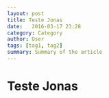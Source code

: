 ```yaml
---
layout: post
title: Teste Jonas
date:   2016-03-17 23:28
category: Category
author: User
tags: [tag1, tag2]
summary: Summary of the article
---
```


# Teste Jonas

